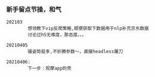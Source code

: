 ### 新手留点节操，和气
```
202103
        想领教下vip反爬策略,顺便获取下数据用于nlp补充京东数据
        讨论过h5无难度，那态度。。。
```
```
20210405
        骚姿势挺多,不折腾参数～，直接headless屠刀
```
```
20210406:
        下一步：观摩app的壳
```
